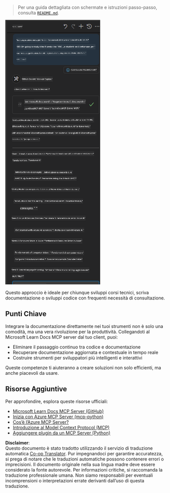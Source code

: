 <!--
CO_OP_TRANSLATOR_METADATA:
{
  "original_hash": "4319d291c9d124ecafea52b3d04bfa0e",
  "translation_date": "2025-06-23T11:07:32+00:00",
  "source_file": "09-CaseStudy/docs-mcp/README.md",
  "language_code": "it"
}
-->
> Per una guida dettagliata con schermate e istruzioni passo-passo, consulta [`README.md`](./solution/scenario3/README.md).

![Scenario 3 Panoramica](../../../../translated_images/step4-prompt-chat.12187bb001605efc5077992b621f0fcd1df12023c5dce0464f8eb8f3d595218f.it.png)

Questo approccio è ideale per chiunque sviluppi corsi tecnici, scriva documentazione o sviluppi codice con frequenti necessità di consultazione.

## Punti Chiave

Integrare la documentazione direttamente nei tuoi strumenti non è solo una comodità, ma una vera rivoluzione per la produttività. Collegandoti al Microsoft Learn Docs MCP server dal tuo client, puoi:

- Eliminare il passaggio continuo tra codice e documentazione
- Recuperare documentazione aggiornata e contestuale in tempo reale
- Costruire strumenti per sviluppatori più intelligenti e interattivi

Queste competenze ti aiuteranno a creare soluzioni non solo efficienti, ma anche piacevoli da usare.

## Risorse Aggiuntive

Per approfondire, esplora queste risorse ufficiali:

- [Microsoft Learn Docs MCP Server (GitHub)](https://github.com/MicrosoftDocs/mcp)
- [Inizia con Azure MCP Server (mcp-python)](https://learn.microsoft.com/en-us/azure/developer/azure-mcp-server/get-started#create-the-python-app)
- [Cos’è l’Azure MCP Server?](https://learn.microsoft.com/en-us/azure/developer/azure-mcp-server/)
- [Introduzione al Model Context Protocol (MCP)](https://modelcontextprotocol.io/introduction)
- [Aggiungere plugin da un MCP Server (Python)](https://learn.microsoft.com/en-us/semantic-kernel/concepts/plugins/adding-mcp-plugins)

**Disclaimer**:  
Questo documento è stato tradotto utilizzando il servizio di traduzione automatica [Co-op Translator](https://github.com/Azure/co-op-translator). Pur impegnandoci per garantire accuratezza, si prega di notare che le traduzioni automatiche possono contenere errori o imprecisioni. Il documento originale nella sua lingua madre deve essere considerato la fonte autorevole. Per informazioni critiche, si raccomanda la traduzione professionale umana. Non siamo responsabili per eventuali incomprensioni o interpretazioni errate derivanti dall’uso di questa traduzione.